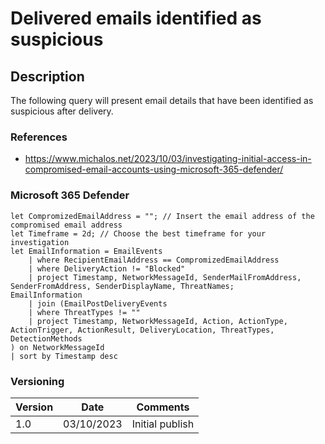 # Delivered emails identified as suspicious

## Description

The following query will present email details that have been identified as suspicious after delivery.

### References
- https://www.michalos.net/2023/10/03/investigating-initial-access-in-compromised-email-accounts-using-microsoft-365-defender/

### Microsoft 365 Defender
```
let CompromizedEmailAddress = ""; // Insert the email address of the compromised email address
let Timeframe = 2d; // Choose the best timeframe for your investigation
let EmailInformation = EmailEvents
    | where RecipientEmailAddress == CompromizedEmailAddress
    | where DeliveryAction != "Blocked"
    | project Timestamp, NetworkMessageId, SenderMailFromAddress, SenderFromAddress, SenderDisplayName, ThreatNames;
EmailInformation
    | join (EmailPostDeliveryEvents 
    | where ThreatTypes != ""
    | project Timestamp, NetworkMessageId, Action, ActionType, ActionTrigger, ActionResult, DeliveryLocation, ThreatTypes, DetectionMethods
) on NetworkMessageId
| sort by Timestamp desc 
```

### Versioning
| Version       | Date          | Comments                               |
| ------------- |---------------| ---------------------------------------|
| 1.0           | 03/10/2023    | Initial publish                        |
